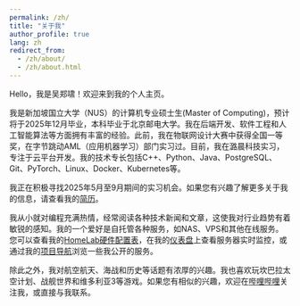 ```yaml
---
permalink: /zh/
title: "关于我"
author_profile: true
lang: zh
redirect_from: 
  - /zh/about/
  - /zh/about.html
---
```


Hello，我是吴郑啸！欢迎来到我的个人主页。

我是新加坡国立大学（NUS）的计算机专业硕士生(Master of Computing)，预计将于2025年12月毕业，本科毕业于北京邮电大学。我在后端开发、软件工程和人工智能算法等方面拥有丰富的经验。此前，我在物联网设计大赛中获得全国一等奖，在字节跳动AML（应用机器学习）部门实习过。目前，我在潞晨科技实习，专注于云平台开发。我的技术专长包括C++、Python、Java、PostgreSQL、Git、PyTorch、Linux、Docker、Kubernetes等。

我正在积极寻找2025年5月至9月期间的实习机会。如果您有兴趣了解更多关于我的信息，请查看我的[简历](cv/)。

我从小就对编程充满热情，经常阅读各种技术新闻和文章，这使我对行业趋势有着敏锐的感知。我的一个爱好是自托管各种服务，如NAS、VPS和其他在线服务。您可以查看我的[HomeLab硬件配置表](posts/2024/01/new-nas/)，在我的[仪表盘](https://dash.tosaki.top/)上查看服务器实时监控，或通过我的[项目导航](navigation/)浏览一些我公开的服务。

除此之外，我对航空航天、海战和历史等话题有浓厚的兴趣。我也喜欢玩坎巴拉太空计划、战舰世界和维多利亚3等游戏。如果您有相似的兴趣，欢迎在[哔哩哔哩](https://space.bilibili.com/7546864)关注我，或直接与我联系。 